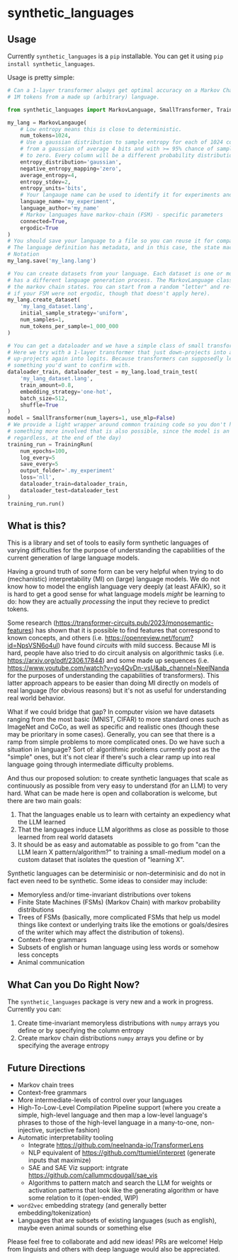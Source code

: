 # synthetic_languages
## Usage
Currently `synthetic_languages` is a `pip` installable. You can get it using `pip install synthetic_languages`.

Usage is pretty simple:
```python
# Can a 1-layer transformer always get optimal accuracy on a Markov Chain input? Let's find out by training on
# 1M tokens from a made up (arbitrary) language.

from synthetic_languages import MarkovLanguage, SmallTransformer, TrainingRun

my_lang = MarkovLangauge(
    # Low entropy means this is close to deterministic.
    num_tokens=1024,
    # Use a gaussian distribution to sample entropy for each of 1024 columns. Each entropy value is first sampled
    # from a gaussian of average 4 bits and with >= 95% chance of sampling in [0, 8] bits. If it's negative it gets set
    # to zero. Every column will be a different probability distribution with that value of entropy.
    entropy_distribution='gaussian',
    negative_entropy_mapping='zero',
    average_entropy=4,
    entropy_stdev=2,
    entropy_units='bits',
    # Your langauge name can be used to identify it for experiments and recognize its definition file
    language_name='my_experiment',
    language_author='my_name'
    # Markov languages have markov-chain (FSM) - specific parameters
    connected=True,
    ergodic=True
)
# You should save your language to a file so you can reuse it for comparisons (and reload it later)
# The language definition has metadata, and in this case, the state machine transition probabilities in matrix
# Notation
my_lang.save('my_lang.lang')

# You can create datasets from your language. Each dataset is one or more files. Each different language type class
# has a different language generation process. The MarkovLanguage class, specifically, just follows a random path along
# the markov chain states. You can start from a random "letter" and re-sample (restart) from a random letter (for example 
# if your FSM were not ergodic, though that doesn't apply here).
my_lang.create_dataset(
    'my_lang_dataset.lang',
    initial_sample_strategy='uniform',
    num_samples=1,
    num_tokens_per_sample=1_000_000
)

# You can get a dataloader and we have a simple class of small transformers for ease of testing.
# Here we try with a 1-layer transformer that just down-projects into an attention layer, up--projects, and then
# up-projects again into logits. Because transformers can supposedly learn bigram statistics this might be
# something you'd want to confirm with.
dataloader_train, dataloader_test = my_lang.load_train_test(
    'my_lang_dataset.lang',
    train_amount=0.8,
    embedding_strategy='one-hot',
    batch_size=512,
    shuffle=True
)
model = SmallTransformer(num_layers=1, use_mlp=False)
# We provide a light wrapper around common training code so you don't have to write it yourself. If you want
# something more involved that is also possible, since the model is an torch.nn.Module (and the data is in a file
# regardless, at the end of the day)
training_run = TrainingRun(
    num_epochs=100,
    log_every=5
    save_every=5
    output_folder='.my_experiment'
    loss='nll',
    dataloader_train=dataloader_train,
    dataloader_test=dataloader_test
)
training_run.run()
```

## What is this?
This is a library and set of tools to easily form synthetic languages of varying difficulties for the purpose of understanding the capabilities of the current generation of large language models.

Having a ground truth of some form can be very helpful when trying to do (mechanistic) interpretability (MI) on (large) language models. We do not know how to model the english language very deeply (at least AFAIK), so it is hard to get a good sense for what language models _might_ be learning to do: how they are actually _processing_ the input they recieve to predict tokens. 

Some research (https://transformer-circuits.pub/2023/monosemantic-features) has shown that it is possible to find features that correspond to known concepts, and others (i.e. https://openreview.net/forum?id=NpsVSN6o4ul) have found _circuits_ with mild success. Because MI is hard, people have also tried to do circuit analysis on algorithmic tasks (i.e. https://arxiv.org/pdf/2306.17844) and some made up sequences (i.e. https://www.youtube.com/watch?v=yo4QvDn-vsU&ab_channel=NeelNanda for the purposes of understanding the capabilities of transformers). This latter approach appears to be easier than doing MI directly on models of real language (for obvious reasons) but it's not as useful for understanding real world behavior.

What if we could bridge that gap? In computer vision we have datasets ranging from the most basic (MNIST, CIFAR) to more standard ones such as ImageNet and CoCo, as well as specific and realistic ones (though these may be prioritary in some cases). Generally, you can see that there is a ramp from simple problems to more complicated ones. Do we have such a situation in language? Sort of: algorithmic problems currently post as the "simple" ones, but it's not clear if there's such a clear ramp up into real language going through intermediate difficulty problems.

And thus our proposed solution: to create synthetic languages that scale as continuously as possible from very easy to understand (for an LLM) to very hard. What can be made here is open and collaboration is welcome, but there are two main goals:
1. That the languages enable us to learn with certainty an expediency what the LLM learned
2. That the languages induce LLM algorithms as close as possible to those learned from real world datasets
3. It should be as easy and automatable as possible to go from "can the LLM learn X pattern/algorithm?" to training a small-medium model on a custom dataset that isolates the question of "learning X".

Synthetic languages can be determinisic or non-determinisic and do not in fact even need to be synthetic. Some ideas to consider may include:
- Memoryless and/or time-invariant distributions over tokens
- Finite State Machines (FSMs) (Markov Chain) with markov probability distributions
- Trees of FSMs (basically, more complicated FSMs that help us model things like context or underlying traits like the emotions or goals/desires of the writer which may affect the distribution of tokens).
- Context-free grammars
- Subsets of english or human language using less words or somehow less concepts
- Animal communication

## What Can you Do Right Now?
The `synthetic_languages` package is very new and a work in progress. Currently you can:
1. Create time-invariant memoryless distributions with `numpy` arrays you define or by specifying the column entropy
2. Create markov chain distributions `numpy` arrays you define or by specifying the average entropy

## Future Directions
- Markov chain trees
- Context-free grammars
- More intermediate-levels of control over your languages
- High-To-Low-Level Compilation Pipeline support (where you create a simple, high-level language and then map a low-level language's phrases to those of the high-level language in a many-to-one, non-injective, surjective fashion)
- Automatic interpretability tooling
    - Integrate https://github.com/neelnanda-io/TransformerLens
    - NLP equivalent of https://github.com/ttumiel/interpret (generate inputs that maximize)
    - SAE and SAE Viz support: intgrate https://github.com/callummcdougall/sae_vis
    - Algorithms to pattern match and search the LLM for weights or activation patterns that look like the generating algorithm or have some relation to it (open-ended, WIP)
- `word2vec` embedding strategy (and generally better embedding/tokenization)
- Languages that are subsets of existing languages (such as english), maybe even animal sounds or something else

Please feel free to collaborate and add new ideas! PRs are welcome! Help from linguists and others with deep language would also be appreciated.